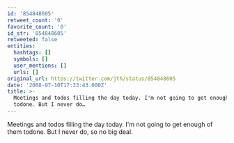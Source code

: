```yaml
---
id: '854848605'
retweet_count: '0'
favorite_count: '0'
id_str: '854848605'
retweeted: false
entities:
  hashtags: []
  symbols: []
  user_mentions: []
  urls: []
original_url: https://twitter.com/jth/status/854848605
date: '2008-07-10T17:33:43.000Z'
title: >-
  Meetings and todos filling the day today. I'm not going to get enough of them
  todone. But I never do…
---
```


Meetings and todos filling the day today. I'm not going to get enough of them todone. But I never do, so no big deal.